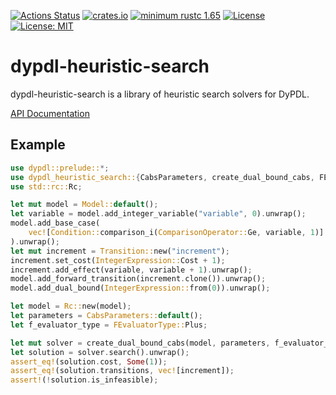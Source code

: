 [![Actions Status](https://img.shields.io/github/actions/workflow/status/domain-independent-dp/didp-rs/dypdl-heuristic-search.yaml?branch=main&logo=github&style=flat-square)](https://github.com/domain-independent-dp/didp-rs/actions)
[![crates.io](https://img.shields.io/crates/v/dypdl-heuristic-search)](https://crates.io/crates/dypdl-heuristic-search)
[![minimum rustc 1.65](https://img.shields.io/badge/rustc-1.65+-blue.svg)](https://rust-lang.github.io/rfcs/2495-min-rust-version.html)
[![License](https://img.shields.io/badge/License-Apache%202.0-blue.svg)](https://opensource.org/licenses/Apache-2.0)
[![License: MIT](https://img.shields.io/badge/License-MIT-yellow.svg)](https://opensource.org/licenses/MIT)

# dypdl-heuristic-search

dypdl-heuristic-search is a library of heuristic search solvers for DyPDL.

[API Documentation](https://docs.rs/dypdl-heuristic-search)

## Example

```rust
use dypdl::prelude::*;
use dypdl_heuristic_search::{CabsParameters, create_dual_bound_cabs, FEvaluatorType};
use std::rc::Rc;

let mut model = Model::default();
let variable = model.add_integer_variable("variable", 0).unwrap();
model.add_base_case(
    vec![Condition::comparison_i(ComparisonOperator::Ge, variable, 1)]
).unwrap();
let mut increment = Transition::new("increment");
increment.set_cost(IntegerExpression::Cost + 1);
increment.add_effect(variable, variable + 1).unwrap();
model.add_forward_transition(increment.clone()).unwrap();
model.add_dual_bound(IntegerExpression::from(0)).unwrap();

let model = Rc::new(model);
let parameters = CabsParameters::default();
let f_evaluator_type = FEvaluatorType::Plus;

let mut solver = create_dual_bound_cabs(model, parameters, f_evaluator_type);
let solution = solver.search().unwrap();
assert_eq!(solution.cost, Some(1));
assert_eq!(solution.transitions, vec![increment]);
assert!(!solution.is_infeasible);
```

